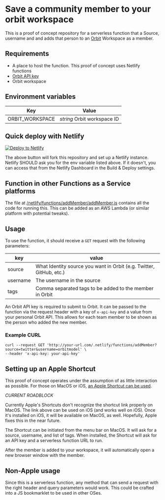 # Save a community member to your orbit workspace

This is a proof of concept repository for a serverless function that a Source, username and  and adds that person to an [Orbit](https://orbit.love) Workspace as a member.

## Requirements

* A place to host the function. This proof of concept uses Netlify functions
* [Orbit API key](https://docs.orbit.love/reference/authorization)
* Orbit workspace

## Environment variables

|Key|Value|
|--|----|
|ORBIT_WORKSPACE| *string* Orbit workspace ID | 


## Quick deploy with Netlify
[![Deploy to Netlify](https://www.netlify.com/img/deploy/button.svg)](https://app.netlify.com/start/deploy?repository=https://github.com/brob/orbit-add-member-serverless)

The above button will fork this repository and set up a Netlify instance. Netlify SHOULD ask you for the env variable listed above. If it doesn't, you can access that from the Netlify Dashboard in the Build & Deploy settings.

## Function in other Functions as a Service platforms

The file at [/netlify/functions/addMember/addMember.js](https://github.com/brob/orbit-add-member-serverless/blob/main/netlify/functions/addMember/addMember.js) contains all the code for running this. This can be added as an AWS Lambda (or similar platform with potential tweaks).

## Usage

To use the function, it should receive a `GET` request with the following parameters:

|key|value|
|--|-----|
|source| What Identity source you want in Orbit (e.g. Twitter, GitHub, etc.)|
|username|The username in the source|
|tags|Comma separated tags to be added to the member in Orbit|

An Orbit API key is required to submit to Orbit. It can be passed to the function via the request header with a key of `x-api-key` and a value from your personal Orbit API. This allows for each team member to be shown as the person who added the new member.

### Example CURL
```
curl --request GET 'http://your-url.com/.netlify/functions/addMember?source=twitter&username=orbitmodel' \
--header 'x-api-key: your-api-key'
```


## Setting up an Apple Shortcut

This proof of concept operates under the assumption of as little interaction as possible. For those on MacOS or iOS, [an Apple Shortcut can be used](https://www.icloud.com/shortcuts/ffd196ef72b14267861b9831dddfbe0e).

*CURRENT ROADBLOCK*

Currently Apple's Shortcuts don't recognize the shortcut link properly on MacOS. The link above can be used on iOS (and works well on iOS). Once it's installed on iOS, it will be available on MacOS, as well. Hopefully, Apple fixes this in the near future.

The Shortcut can be initiated from the menu bar on MacOS. It will ask for a source, username, and list of tags. When installed, the Shortcut will ask for an API key and a serverless function URL to run.

After the member is added to your workspace, it will automatically open a new browser window with the member.

## Non-Apple usage

Since this is a serverless function, any method that can send a request with the right header and query parameters would work. This could be crafted into a JS bookmarklet to be used in other OSes.
